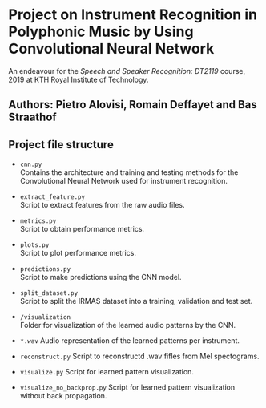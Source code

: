 # Project on Instrument Recognition in Polyphonic Music by Using Convolutional Neural Network
An endeavour for the *Speech and Speaker Recognition: DT2119* course, 2019 at KTH Royal Institute of Technology.

## Authors: Pietro Alovisi, Romain Deffayet and Bas Straathof

## Project file structure

- `cnn.py`\
Contains the architecture and training and testing methods for the Convolutional Neural Network used for instrument recognition.

- `extract_feature.py`\
Script to extract features from the raw audio files.

- `metrics.py`\
Script to obtain performance metrics.

- `plots.py`\
Script to plot performance metrics.

- `predictions.py`\
Script to make predictions using the CNN model.

- `split_dataset.py`\
Script to split the IRMAS dataset into a training, validation and test set.

- `/visualization`\
Folder for visualization of the learned audio patterns by the CNN.

- `*.wav` Audio representation of the learned patterns per instrument.
- `reconstruct.py` Script to reconstructd .wav fifles from Mel spectograms.
- `visualize.py` Script for learned pattern visualization.
- `visualize_no_backprop.py` Script for learned pattern visualization without back propagation.


